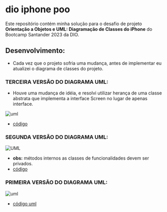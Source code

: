 # dio iphone poo

Este repositório contém minha solução para o desafio de projeto **Orientação a Objetos e UML: Diagramação de Classes do iPhone** do Bootcamp Santander 2023 da DIO.

## Desenvolvimento:

- Cada vez que o projeto sofria uma mudança, antes de implementar eu atualizei o diagrama de classes do projeto.

### TERCEIRA VERSÃO DO DIAGRAMA UML:

- Houve uma mudança de idéia, e resolvi utilizar herança de uma classe abstrata que implementa a interface Screen no lugar de apenas interface.

![uml](https://www.plantuml.com/plantuml/png/RP71JW8n48Rl-nHpN48uU3N6u4qIYIJu0aCxG9DkstHcHMDyTzijs4AubEdVuV_-cLsoO9Hni9rnGd6FYc2h8f7xwG3WqniDVFIdbVAE-zcLzXx45FMtwt374b49A8lCy182c25O6iW9jvRpEvvLhAPLzfEqHeS7YdtAULOcRi6jmj4xIlxpLpzGeS7nlqpwAdWD9XsftkJcd32SYwHjSO_H04y_7MJhYtV-9tq9EJtDbQTOl1cMfwr4umxFmyX6SLQdkC7YTp-hLnoPcZkJ9INz36hwmhvbb7PjE1jky41zuG4ReUeNoNhK3G2r_i1TtsodxkIAKHik2xaVGQ6r5xRoJb19GtDyejZWqw5eZSQM1ENBm68CYufvX8UhXxA0Mxbi_bQimqnFovHt7EmV)

- [código](https//www.plantuml.com/plantuml/uml/RP71JW8n48Rl-nHpN48uU3N6u4qIYIJu0aCxG9DkstHcHMDyTzijs4AubEdVuV_-cLsoO9Hni9rnGd6FYc2h8f7xwG3WqniDVFIdbVAE-zcLzXx45FMtwt374b49A8lCy182c25O6iW9jvRpEvvLhAPLzfEqHeS7YdtAULOcRi6jmj4xIlxpLpzGeS7nlqpwAdWD9XsftkJcd32SYwHjSO_H04y_7MJhYtV-9tq9EJtDbQTOl1cMfwr4umxFmyX6SLQdkC7YTp-hLnoPcZkJ9INz36hwmhvbb7PjE1jky41zuG4ReUeNoNhK3G2r_i1TtsodxkIAKHik2xaVGQ6r5xRoJb19GtDyejZWqw5eZSQM1ENBm68CYufvX8UhXxA0Mxbi_bQimqnFovHt7EmV)


### SEGUNDA VERSÃO DO DIAGRAMA UML:

![UML](https://www.plantuml.com/plantuml/png/bP9HQWCX48RVFSKy9eJSe8JqhO6M1j8BJ7II5LmLPxQXbDwz6hkD2qiWB-xuiVppgRDbmIH3xvJrGkc4ck2W4v7_LW3m6Qm1xi9bfuFdnNB2tgFOId-KmYDBGYsW7JB3BdR1KyvOlOIUQY9q_sNcknWCsBpaUbz-VeuHub-HsG5Fc2pmzQEWzAZHJQ3jewEUl70hlPenh7Xwc5jaTPaBMxzQbgU39ElFctvWgxdGQrHq-5MYnoqEJCsUoP6MnHBKlD9TethwUQSQRomNWJsUQL7zWAtGhNyY5z0qGcZC1nuBUDndVA5xHXgT6rLqy89QckQUBvGQcxneUaFh7XMgemNh8QutpJ1C-UWxfVLMfwoylTgIDqFlVW40)
- **obs:** métodos internos as classes de funcionalidades devem ser privados.
- [código](https://www.plantuml.com/plantuml/uml/bP9HQWCX48RVFSKy9eJSe8JqhO6M1j8BJ7II5LmLPxQXbDwz6hkD2qiWB-xuiVppgRDbmIH3xvJrGkc4ck2W4v7_LW3m6Qm1xi9bfuFdnNB2tgFOId-KmYDBGYsW7JB3BdR1KyvOlOIUQY9q_sNcknWCsBpaUbz-VeuHub-HsG5Fc2pmzQEWzAZHJQ3jewEUl70hlPenh7Xwc5jaTPaBMxzQbgU39ElFctvWgxdGQrHq-5MYnoqEJCsUoP6MnHBKlD9TethwUQSQRomNWJsUQL7zWAtGhNyY5z0qGcZC1nuBUDndVA5xHXgT6rLqy89QckQUBvGQcxneUaFh7XMgemNh8QutpJ1C-UWxfVLMfwoylTgIDqFlVW40)

### PRIMEIRA VERSÃO DO DIAGRAMA UML:

![uml](https://www.plantuml.com/plantuml/png/dPBVQYen48VlynHpgOXlS13FNOMM2lO5ncJKWMmIChELKlhkpJPrcuL5Q6-oan-RRxxysOfYrhxpnd1GoYUq10URYSAx0O3No0xa4gyx6uCibfFiEIdNzCCOF8fcj0hMemZiqYK6AepLG-oe4k4obYNVfUY0or3g_V3p_vGWVHSbE-09CuDyVGmCFIgw0NANF7KKL5hfrOpX6BUR6P7LPGwsVcJHVmVD7CwRhXUsOcwevF6jKCOfzaBDNCYJrSKIpBpINQEw-tcdkion309xFDEY-e6mqWytau_ecaRet0iUI_07d_66xXXPzFwcKjOhMcsQ1xbIRjgKmT8Jil-jK7rQiExJUjCyXaa--axJUghJRBXxOxOKND_vJm00)

- [código uml](https://www.plantuml.com/plantuml/uml/dPBVQYen48VlynHpgOXlS13FNOMM2lO5ncJKWMmIChELKlhkpJPrcuL5Q6-oan-RRxxysOfYrhxpnd1GoYUq10URYSAx0O3No0xa4gyx6uCibfFiEIdNzCCOF8fcj0hMemZiqYK6AepLG-oe4k4obYNVfUY0or3g_V3p_vGWVHSbE-09CuDyVGmCFIgw0NANF7KKL5hfrOpX6BUR6P7LPGwsVcJHVmVD7CwRhXUsOcwevF6jKCOfzaBDNCYJrSKIpBpINQEw-tcdkion309xFDEY-e6mqWytau_ecaRet0iUI_07d_66xXXPzFwcKjOhMcsQ1xbIRjgKmT8Jil-jK7rQiExJUjCyXaa--axJUghJRBXxOxOKND_vJm00)